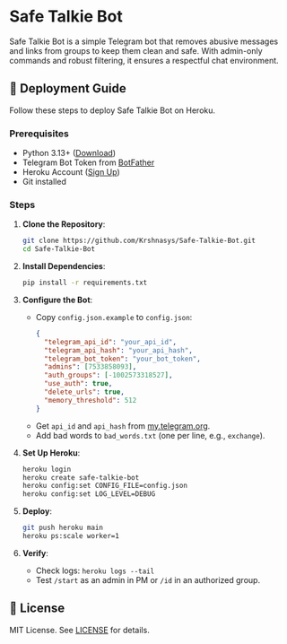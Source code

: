 # Safe Talkie Bot

Safe Talkie Bot is a simple Telegram bot that removes abusive messages and links from groups to keep them clean and safe. With admin-only commands and robust filtering, it ensures a respectful chat environment.

## 🚀 Deployment Guide

Follow these steps to deploy Safe Talkie Bot on Heroku.

### Prerequisites

- Python 3.13+ ([Download](https://www.python.org/downloads/))
- Telegram Bot Token from [BotFather](https://t.me/BotFather)
- Heroku Account ([Sign Up](https://signup.heroku.com/))
- Git installed

### Steps

1. **Clone the Repository**:
   ```bash
   git clone https://github.com/Krshnasys/Safe-Talkie-Bot.git
   cd Safe-Talkie-Bot
   ```

2. **Install Dependencies**:
   ```bash
   pip install -r requirements.txt
   ```

3. **Configure the Bot**:
   - Copy `config.json.example` to `config.json`:
     ```json
     {
       "telegram_api_id": "your_api_id",
       "telegram_api_hash": "your_api_hash",
       "telegram_bot_token": "your_bot_token",
       "admins": [7533858093],
       "auth_groups": [-1002573318527],
       "use_auth": true,
       "delete_urls": true,
       "memory_threshold": 512
     }
     ```
   - Get `api_id` and `api_hash` from [my.telegram.org](https://my.telegram.org).
   - Add bad words to `bad_words.txt` (one per line, e.g., `exchange`).

4. **Set Up Heroku**:
   ```bash
   heroku login
   heroku create safe-talkie-bot
   heroku config:set CONFIG_FILE=config.json
   heroku config:set LOG_LEVEL=DEBUG
   ```

5. **Deploy**:
   ```bash
   git push heroku main
   heroku ps:scale worker=1
   ```

6. **Verify**:
   - Check logs: `heroku logs --tail`
   - Test `/start` as an admin in PM or `/id` in an authorized group.

## 📜 License

MIT License. See [LICENSE](LICENSE) for details.
